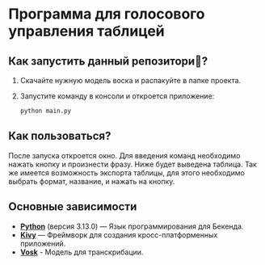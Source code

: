 # Программа для голосового управления таблицей

## Как запустить данный репозитори📃?
1. Скачайте нужную модель воска и распакуйте в папке проекта.

2. Запустите команду в консоли и откроется приложение:

   ```bash
   python main.py
   ```


## Как пользоваться?
После запуска откроется окно. Для введения команд необходимо нажать кнопку и произнести фразу. Ниже будет выведена таблица. Так же имеется возможность экспорта таблицы, для этого необходимо выбрать формат, название, и нажать на кнопку.


## Основные зависимости

- **[Python](https://www.python.org)** (версия 3.13.0) — Язык программирования для Бекенда.
- **[Kivy](https://kivy.org/)** — Фреймворк для создания кросс-платформенных приложений.
- **[Vosk](https://alphacephei.com/vosk/)** - Модель для транскрибации.



